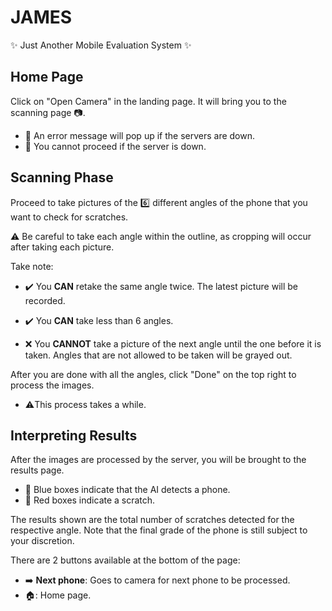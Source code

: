 # JAMES

✨ Just Another Mobile Evaluation System ✨

## Home Page

Click on "Open Camera" in the landing page. It will bring you to the scanning page 📷.
   - 🚫 An error message will pop up if the servers are down.
   - 🚫 You cannot proceed if the server is down.

## Scanning Phase

Proceed to take pictures of the 6️⃣ different angles of
the phone that you want to check for scratches.

⚠️ Be careful to take each angle within the outline, as cropping will occur 
after taking each picture.

Take note:

- ✔️ You **CAN** retake the same angle twice. The latest picture will be recorded.

- ✔️ You **CAN** take less than 6 angles.

- ❌ You **CANNOT** take a picture of the next angle until the one before it is taken.
Angles that are not allowed to be taken will be grayed out.

After you are done with all the angles, click "Done" on the top right to process the images.
   - ⚠️This process takes a while.

## Interpreting Results

After the images are processed by the server, you will be brought to the results page.
- 🔵 Blue boxes indicate that the AI detects a phone.
- 🔴 Red boxes indicate a scratch.

The results shown are the total number of scratches detected for the respective angle.
Note that the final grade of the phone is still subject to your discretion.

There are 2 buttons available at the bottom of the page:
- ➡️ **Next phone**: Goes to camera for next phone to be processed.
- 🏠: Home page.
